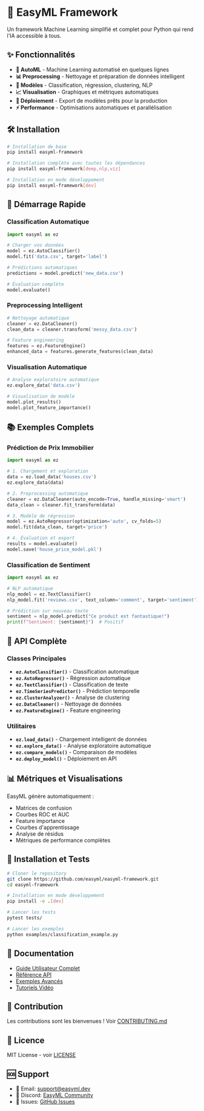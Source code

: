 # 🚀 EasyML Framework

Un framework Machine Learning simplifié et complet pour Python qui rend l'IA accessible à tous.

## ✨ Fonctionnalités

- **🔧 AutoML** - Machine Learning automatisé en quelques lignes
- **📊 Preprocessing** - Nettoyage et préparation de données intelligent
- **🤖 Modèles** - Classification, régression, clustering, NLP
- **📈 Visualisation** - Graphiques et métriques automatiques
- **🚀 Déploiement** - Export de modèles prêts pour la production
- **⚡ Performance** - Optimisations automatiques et parallélisation

## 🛠️ Installation

```bash
# Installation de base
pip install easyml-framework

# Installation complète avec toutes les dépendances
pip install easyml-framework[deep,nlp,viz]

# Installation en mode développement
pip install easyml-framework[dev]
```

## 🚀 Démarrage Rapide

### Classification Automatique

```python
import easyml as ez

# Charger vos données
model = ez.AutoClassifier()
model.fit('data.csv', target='label')

# Prédictions automatiques
predictions = model.predict('new_data.csv')

# Évaluation complète
model.evaluate()
```

### Preprocessing Intelligent

```python
# Nettoyage automatique
cleaner = ez.DataCleaner()
clean_data = cleaner.transform('messy_data.csv')

# Feature engineering
features = ez.FeatureEngine()
enhanced_data = features.generate_features(clean_data)
```

### Visualisation Automatique

```python
# Analyse exploratoire automatique
ez.explore_data('data.csv')

# Visualisation de modèle
model.plot_results()
model.plot_feature_importance()
```

## 📚 Exemples Complets

### Prédiction de Prix Immobilier

```python
import easyml as ez

# 1. Chargement et exploration
data = ez.load_data('houses.csv')
ez.explore_data(data)

# 2. Preprocessing automatique
cleaner = ez.DataCleaner(auto_encode=True, handle_missing='smart')
data_clean = cleaner.fit_transform(data)

# 3. Modèle de régression
model = ez.AutoRegressor(optimization='auto', cv_folds=5)
model.fit(data_clean, target='price')

# 4. Évaluation et export
results = model.evaluate()
model.save('house_price_model.pkl')
```

### Classification de Sentiment

```python
import easyml as ez

# NLP automatique
nlp_model = ez.TextClassifier()
nlp_model.fit('reviews.csv', text_column='comment', target='sentiment')

# Prédiction sur nouveau texte
sentiment = nlp_model.predict("Ce produit est fantastique!")
print(f"Sentiment: {sentiment}")  # Positif
```

## 🔧 API Complète

### Classes Principales

- **`ez.AutoClassifier()`** - Classification automatique
- **`ez.AutoRegressor()`** - Régression automatique
- **`ez.TextClassifier()`** - Classification de texte
- **`ez.TimeSeriesPredictor()`** - Prédiction temporelle
- **`ez.ClusterAnalyzer()`** - Analyse de clustering
- **`ez.DataCleaner()`** - Nettoyage de données
- **`ez.FeatureEngine()`** - Feature engineering

### Utilitaires

- **`ez.load_data()`** - Chargement intelligent de données
- **`ez.explore_data()`** - Analyse exploratoire automatique
- **`ez.compare_models()`** - Comparaison de modèles
- **`ez.deploy_model()`** - Déploiement en API

## 📊 Métriques et Visualisations

EasyML génère automatiquement :

- Matrices de confusion
- Courbes ROC et AUC
- Feature importance
- Courbes d'apprentissage
- Analyse de résidus
- Métriques de performance complètes

## 🚀 Installation et Tests

```bash
# Cloner le repository
git clone https://github.com/easyml/easyml-framework.git
cd easyml-framework

# Installation en mode développement
pip install -e .[dev]

# Lancer les tests
pytest tests/

# Lancer les exemples
python examples/classification_example.py
```

## 📖 Documentation

- [Guide Utilisateur Complet](docs/user_guide.md)
- [Référence API](docs/api_reference.md)
- [Exemples Avancés](examples/)
- [Tutoriels Vidéo](docs/tutorials.md)

## 🤝 Contribution

Les contributions sont les bienvenues ! Voir [CONTRIBUTING.md](CONTRIBUTING.md)

## 📄 Licence

MIT License - voir [LICENSE](LICENSE)

## 🆘 Support

- 📧 Email: support@easyml.dev
- 💬 Discord: [EasyML Community](https://discord.gg/easyml)
- 🐛 Issues: [GitHub Issues](https://github.com/easyml/easyml-framework/issues) 